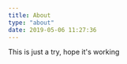 ```yaml
---
title: About
type: "about"
date: 2019-05-06 11:27:36
---
```



This is just a try, hope it's working